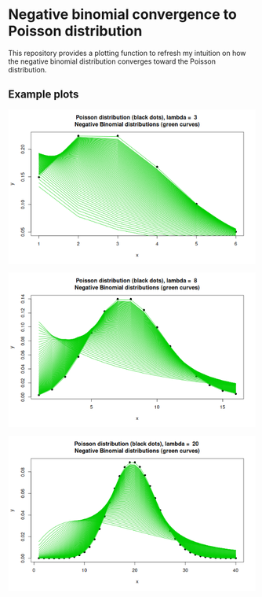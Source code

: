 
# Negative binomial convergence to Poisson distribution

This repository provides a plotting function to refresh my intuition on how the negative binomial distribution converges toward the Poisson distribution.

## Example plots

![Image](./negative_binomial_converge_to_poisson_lambda_3.png)

![Image](./negative_binomial_converge_to_poisson_lambda_8.png)

![Image](./negative_binomial_converge_to_poisson_lambda_20.png)
